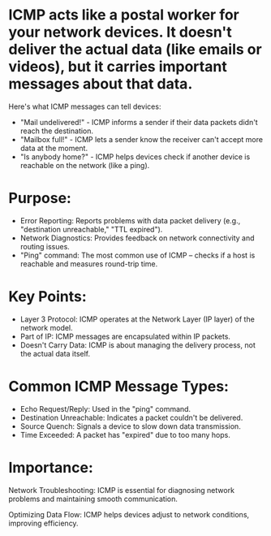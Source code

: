 # ICMP acts like a postal worker for your network devices. It doesn't deliver the actual data (like emails or videos), but it carries important messages about that data.
Here's what ICMP messages can tell devices:
- "Mail undelivered!" - ICMP informs a sender if their data packets didn't reach the destination.
- "Mailbox full!" - ICMP lets a sender know the receiver can't accept more data at the moment.
- "Is anybody home?" - ICMP helps devices check if another device is reachable on the network (like a ping).

# Purpose:
- Error Reporting: Reports problems with data packet delivery (e.g., "destination unreachable," "TTL expired").
- Network Diagnostics: Provides feedback on network connectivity and routing issues.
- "Ping" command: The most common use of ICMP – checks if a host is reachable and measures round-trip time.
  
# Key Points:
- Layer 3 Protocol: ICMP operates at the Network Layer (IP layer) of the network model.
- Part of IP: ICMP messages are encapsulated within IP packets.
- Doesn't Carry Data: ICMP is about managing the delivery process, not the actual data itself.
  
# Common ICMP Message Types:
- Echo Request/Reply: Used in the "ping" command.
- Destination Unreachable: Indicates a packet couldn't be delivered.
- Source Quench: Signals a device to slow down data transmission.
- Time Exceeded: A packet has "expired" due to too many hops.

# Importance:
Network Troubleshooting: ICMP is essential for diagnosing network problems and maintaining smooth communication.

Optimizing Data Flow: ICMP helps devices adjust to network conditions, improving efficiency.
